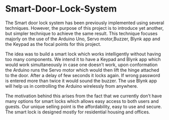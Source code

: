 # Smart-Door-Lock-System

The Smart door lock system has been previously implemented using several techniques. However, the purpose of this project is to introduce yet another, but simpler technique to achieve the same result. This technique focuses majorly on the use of the Arduino Uno, Servo motor,Buzzer, Blynk app and the Keypad as the focal points for this project.

The idea was to build a smart lock which works intelligently without having too many components. We intend it to have a Keypad and Blynk app which would work simultaneously in case one doesn’t work, upon conformation the Arduino runs the Servo motor which would then lift the hinge attached to the door. After a delay of few seconds it locks again. If wrong password is entered more than twice it would sound the buzzer. The use Blynk app will help us in controlling the Arduino wirelessly from anywhere.

The motivation behind this arises from the fact that we currently don’t have many options for smart locks which allows easy access to both users and guests. Our unique selling point is the affordability, easy to use and secure. The smart lock is designed mostly for residential housing and offices.
